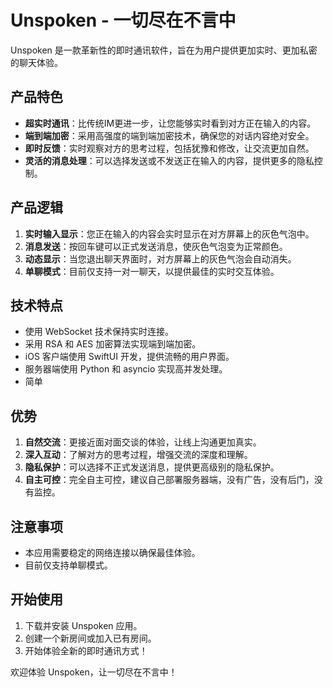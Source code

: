# Unspoken - 一切尽在不言中

Unspoken 是一款革新性的即时通讯软件，旨在为用户提供更加实时、更加私密的聊天体验。

## 产品特色

- **超实时通讯**：比传统IM更进一步，让您能够实时看到对方正在输入的内容。
- **端到端加密**：采用高强度的端到端加密技术，确保您的对话内容绝对安全。
- **即时反馈**：实时观察对方的思考过程，包括犹豫和修改，让交流更加自然。
- **灵活的消息处理**：可以选择发送或不发送正在输入的内容，提供更多的隐私控制。

## 产品逻辑

1. **实时输入显示**：您正在输入的内容会实时显示在对方屏幕上的灰色气泡中。
2. **消息发送**：按回车键可以正式发送消息，使灰色气泡变为正常颜色。
3. **动态显示**：当您退出聊天界面时，对方屏幕上的灰色气泡会自动消失。
4. **单聊模式**：目前仅支持一对一聊天，以提供最佳的实时交互体验。

## 技术特点

- 使用 WebSocket 技术保持实时连接。
- 采用 RSA 和 AES 加密算法实现端到端加密。
- iOS 客户端使用 SwiftUI 开发，提供流畅的用户界面。
- 服务器端使用 Python 和 asyncio 实现高并发处理。
- 简单

## 优势

1. **自然交流**：更接近面对面交谈的体验，让线上沟通更加真实。
2. **深入互动**：了解对方的思考过程，增强交流的深度和理解。
3. **隐私保护**：可以选择不正式发送消息，提供更高级别的隐私保护。
4. **自主可控**：完全自主可控，建议自己部署服务器端，没有广告，没有后门，没有监控。

## 注意事项

- 本应用需要稳定的网络连接以确保最佳体验。
- 目前仅支持单聊模式。

## 开始使用

1. 下载并安装 Unspoken 应用。
2. 创建一个新房间或加入已有房间。
3. 开始体验全新的即时通讯方式！

欢迎体验 Unspoken，让一切尽在不言中！